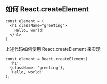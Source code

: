 ## 如何 React.createElement

    const element = (
      <h1 className="greeting">
        Hello, world!
      </h1>
    )

上述代码如何使用 React.createElement 来实现:

    const element = React.createElement(
      'h1',
      {className: 'greeting'},
      'Hello, world!'
    );